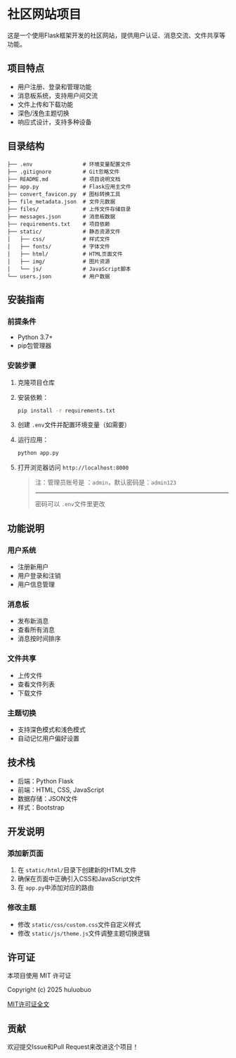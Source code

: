 # 社区网站项目

这是一个使用Flask框架开发的社区网站，提供用户认证、消息交流、文件共享等功能。

## 项目特点

- 用户注册、登录和管理功能
- 消息板系统，支持用户间交流
- 文件上传和下载功能
- 深色/浅色主题切换
- 响应式设计，支持多种设备

## 目录结构

```
├── .env                # 环境变量配置文件
├── .gitignore          # Git忽略文件
├── README.md           # 项目说明文档
├── app.py              # Flask应用主文件
├── convert_favicon.py  # 图标转换工具
├── file_metadata.json  # 文件元数据
├── files/              # 上传文件存储目录
├── messages.json       # 消息板数据
├── requirements.txt    # 项目依赖
├── static/             # 静态资源文件
│   ├── css/            # 样式文件
│   ├── fonts/          # 字体文件
│   ├── html/           # HTML页面文件
│   ├── img/            # 图片资源
│   └── js/             # JavaScript脚本
└── users.json          # 用户数据
```

## 安装指南

### 前提条件

- Python 3.7+
- pip包管理器

### 安装步骤

1. 克隆项目仓库
2. 安装依赖：

   ```bash
   pip install -r requirements.txt
   ```
3. 创建 `.env`文件并配置环境变量（如需要）
4. 运行应用：

   ```bash
   python app.py
   ```
5. 打开浏览器访问 `http://localhost:8000`

   > 注：管理员账号是 ：`admin`，默认密码是：`admin123`
   >
   > ---
   >
   > 密码可以 `.env`文件里更改
   >

## 功能说明

### 用户系统

- 注册新用户
- 用户登录和注销
- 用户信息管理

### 消息板

- 发布新消息
- 查看所有消息
- 消息按时间排序

### 文件共享

- 上传文件
- 查看文件列表
- 下载文件

### 主题切换

- 支持深色模式和浅色模式
- 自动记忆用户偏好设置

## 技术栈

- 后端：Python Flask
- 前端：HTML, CSS, JavaScript
- 数据存储：JSON文件
- 样式：Bootstrap

## 开发说明

### 添加新页面

1. 在 `static/html/`目录下创建新的HTML文件
2. 确保在页面中正确引入CSS和JavaScript文件
3. 在 `app.py`中添加对应的路由

### 修改主题

- 修改 `static/css/custom.css`文件自定义样式
- 修改 `static/js/theme.js`文件调整主题切换逻辑

## 许可证

本项目使用 MIT 许可证

Copyright (c) 2025 huluobuo

[MIT许可证全文](https://opensource.org/licenses/MIT)

## 贡献

欢迎提交Issue和Pull Request来改进这个项目！
